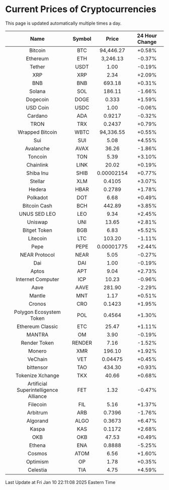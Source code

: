 # Current Prices of Cryptocurrencies
This page is updated automatically multiple times a day.

| Name | Symbol | Price | 24 Hour Change |
| :---: |:---:| :---: | :---: |
| Bitcoin | BTC | 94,446.27 | +0.58% |
| Ethereum | ETH | 3,246.13 | -0.37% |
| Tether | USDT | 1.00 | -0.19% |
| XRP | XRP | 2.34 | +2.09% |
| BNB | BNB | 693.18 | +0.31% |
| Solana | SOL | 186.11 | -1.66% |
| Dogecoin | DOGE | 0.333 | +1.59% |
| USD Coin | USDC | 1.00 | -0.06% |
| Cardano | ADA | 0.9217 | -0.32% |
| TRON | TRX | 0.2437 | +0.79% |
| Wrapped Bitcoin | WBTC | 94,336.55 | +0.55% |
| Sui | SUI | 5.08 | +4.55% |
| Avalanche | AVAX | 36.26 | -1.86% |
| Toncoin | TON | 5.39 | +3.10% |
| Chainlink | LINK | 20.02 | +0.19% |
| Shiba Inu | SHIB | 0.00002154 | +0.77% |
| Stellar | XLM | 0.4105 | +3.07% |
| Hedera | HBAR | 0.2789 | +1.78% |
| Polkadot | DOT | 6.68 | +0.49% |
| Bitcoin Cash | BCH | 442.89 | +3.85% |
| UNUS SED LEO | LEO | 9.34 | +2.45% |
| Uniswap | UNI | 13.65 | +2.81% |
| Bitget Token | BGB | 6.83 | +5.52% |
| Litecoin | LTC | 103.20 | -1.11% |
| Pepe | PEPE | 0.00001775 | +2.44% |
| NEAR Protocol | NEAR | 5.05 | -0.27% |
| Dai | DAI | 1.00 | -0.19% |
| Aptos | APT | 9.04 | +2.73% |
| Internet Computer | ICP | 10.23 | -0.96% |
| Aave | AAVE | 281.90 | -2.29% |
| Mantle | MNT | 1.17 | +0.51% |
| Cronos | CRO | 0.1423 | +1.95% |
| Polygon Ecosystem Token | POL | 0.4564 | +1.30% |
| Ethereum Classic | ETC | 25.47 | +1.11% |
| MANTRA | OM | 3.90 | -0.19% |
| Render Token | RENDER | 7.16 | -1.52% |
| Monero | XMR | 196.10 | +1.92% |
| VeChain | VET | 0.04475 | +0.45% |
| bittensor | TAO | 434.30 | +0.93% |
| Tokenize Xchange | TKX | 40.66 | +0.68% |
| Artificial Superintelligence Alliance | FET | 1.32 | -0.47% |
| Filecoin | FIL | 5.16 | +1.37% |
| Arbitrum | ARB | 0.7396 | -1.76% |
| Algorand | ALGO | 0.3673 | +6.47% |
| Kaspa | KAS | 0.1172 | +2.68% |
| OKB | OKB | 47.53 | +0.49% |
| Ethena | ENA | 0.8888 | -5.25% |
| Cosmos | ATOM | 6.56 | +1.60% |
| Optimism | OP | 1.78 | +0.35% |
| Celestia | TIA | 4.75 | +4.59% |

Last Update at Fri Jan 10 22:11:08 2025 Eastern Time